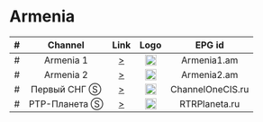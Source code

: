 <h1>Armenia</h1>

| # |   Channel    |                                    Link                                     |                           Logo                           |     EPG id     |
|:-:|:------------:|:---------------------------------------------------------------------------:|:--------------------------------------------------------:|:--------------:|
| # |  Armenia 1   |          [>](http://amtv.tulixcdn.com/amtv2/am2abr/index.m3u8)          | <img height="20" src="https://i.imgur.com/HIwJ4lc.png"/> |  Armenia1.am   |
| # |  Armenia 2   |          [>](http://amtv.tulixcdn.com/amtv3/am3abr/index.m3u8)          | <img height="20" src="https://i.imgur.com/HIwJ4lc.png"/> |  Armenia2.am   |
| # | Первый СНГ Ⓢ | [>](http://fdvr02.vnet.am/PerviyKanal/tracks-v1a1/mono.m3u8) | <img height="20" src="https://i.imgur.com/f54OT4e.png"/> | ChannelOneCIS.ru |
| # | РТР-Планета Ⓢ | [>](http://fdvr02.vnet.am/RTRPlaneta/tracks-v1a1/mono.m3u8) | <img height="20" src="https://upload.wikimedia.org/wikipedia/commons/thumb/8/85/RTR_Planeta_Europe.png/640px-RTR_Planeta_Europe.png"/> | RTRPlaneta.ru |
